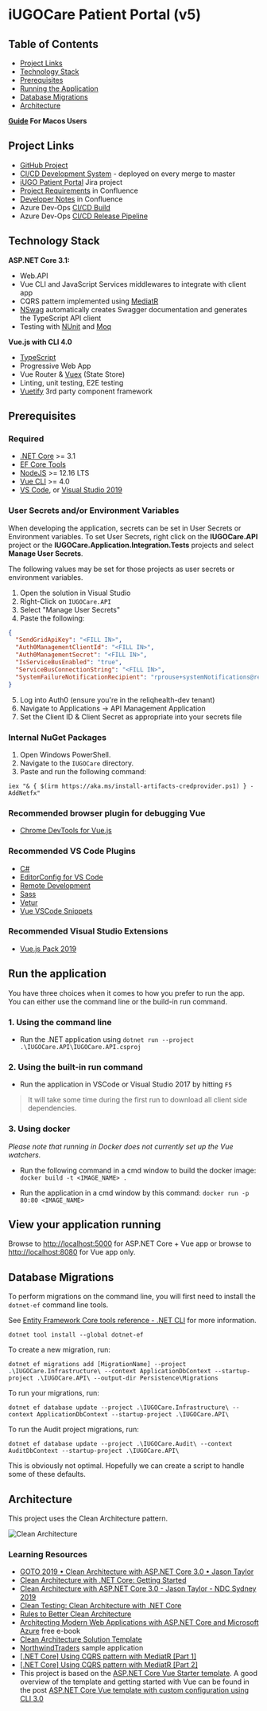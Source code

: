 # iUGOCare Patient Portal (v5)

## Table of Contents

* [Project Links](#project-links)
* [Technology Stack](#used-technology-stack)
* [Prerequisites](#prerequisites)
* [Running the Application](#run-the-application)
* [Database Migrations](#database-migrations)
* [Architecture](#architecture)

**[Guide](MACOS_SETUP.md) For Macos Users**

## Project Links

* [GitHub Project](https://github.com/reliqhealth/iugocare)
* [CI/CD Development System](https://reliqv5dev.azurewebsites.net/) - deployed on every merge to master
* [iUGO Patient Portal](https://reliqhealth.atlassian.net/browse/IV5) Jira project
* [Project Requirements](https://reliqhealth.atlassian.net/wiki/spaces/iUGO/pages/604602383/iUGO+v5+Patient+Portal+-+Requirements) in Confluence
* [Developer Notes](https://reliqhealth.atlassian.net/wiki/spaces/iUGO/pages/607421673/Development+Documentation) in Confluence
* Azure Dev-Ops [CI/CD Build](https://dev.azure.com/reliqhealth/reliq-api/_build?definitionId=37)
* Azure Dev-Ops [CI/CD Release Pipeline](https://dev.azure.com/reliqhealth/reliq-api/_release?_a=releases&view=mine&definitionId=21)


## Technology Stack

**ASP.NET Core 3.1:**

* Web.API
* Vue CLI and JavaScript Services middlewares to integrate with client app
* CQRS pattern implemented using [MediatR](https://github.com/jbogard/MediatR)
* [NSwag](https://github.com/RicoSuter/NSwag) automatically creates Swagger documentation and generates the TypeScript API client
* Testing with [NUnit](https://nunit.org) and [Moq](https://github.com/Moq/moq4/wiki/Quickstart)

**Vue.js with CLI 4.0**

* [TypeScript](https://www.typescriptlang.org/)
* Progressive Web App
* Vue Router & [Vuex](https://vuex.vuejs.org/) (State Store)
* Linting, unit testing, E2E testing
* [Vuetify](https://vuetifyjs.com/en/) 3rd party component framework

## Prerequisites

### Required

* [.NET Core](https://www.microsoft.com/net/download/windows) >= 3.1
* [EF Core Tools](https://docs.microsoft.com/en-us/ef/core/miscellaneous/cli/dotnet)
* [NodeJS](https://nodejs.org/) >= 12.16 LTS
* [Vue CLI](https://cli.vuejs.org/) >= 4.0
* [VS Code](https://code.visualstudio.com/), or [Visual Studio 2019](https://visualstudio.microsoft.com/)

### User Secrets and/or Environment Variables

When developing the application, secrets can be set in User Secrets or Environment variables. To set User Secrets, right click on the **IUGOCare.API** project or the **IUGOCare.Application.Integration.Tests** projects and select **Manage User Secrets**.

The following values may be set for those projects as user secrets or environment variables.

1. Open the solution in Visual Studio
2. Right-Click on `IUGOCare.API`
3. Select "Manage User Secrets"
4. Paste the following:

```json
{
  "SendGridApiKey": "<FILL IN>",
  "Auth0ManagementClientId": "<FILL IN>",
  "Auth0ManagementSecret": "<FILL IN>",
  "IsServiceBusEnabled": "true",
  "ServiceBusConnectionString": "<FILL IN>",
  "SystemFailureNotificationRecipient": "rprouse+systemNotifications@reliqhealth.com"
}
```

5. Log into Auth0 (ensure you're in the reliqhealth-dev tenant)
6. Navigate to Applications -> API Management Application
7. Set the Client ID & Client Secret as appropriate into your secrets file

### Internal NuGet Packages

1. Open Windows PowerShell.
2. Navigate to the `IUGOCare` directory.
3. Paste and run the following command:
```
iex "& { $(irm https://aka.ms/install-artifacts-credprovider.ps1) } -AddNetfx"
```

### Recommended browser plugin for debugging Vue

* [Chrome DevTools for Vue.js](https://chrome.google.com/webstore/detail/vuejs-devtools/nhdogjmejiglipccpnnnanhbledajbpd)

### Recommended VS Code Plugins

* [C#](https://marketplace.visualstudio.com/items?itemName=ms-dotnettools.csharp)
* [EditorConfig for VS Code](https://marketplace.visualstudio.com/items?itemName=EditorConfig.EditorConfig)
* [Remote Development](https://marketplace.visualstudio.com/items?itemName=ms-vscode-remote.vscode-remote-extensionpack)
* [Sass](https://marketplace.visualstudio.com/items?itemName=Syler.sass-indented)
* [Vetur](https://marketplace.visualstudio.com/items?itemName=octref.vetur)
* [Vue VSCode Snippets](https://marketplace.visualstudio.com/items?itemName=sdras.vue-vscode-snippets)

### Recommended Visual Studio Extensions

* [Vue.js Pack 2019](https://marketplace.visualstudio.com/items?itemName=MadsKristensen.VuejsPack2019)

## Run the application

You have three choices when it comes to how you prefer to run the app. You can either use the command line or the build-in run command.

### 1. Using the command line

* Run the .NET application using `dotnet run --project .\IUGOCare.API\IUGOCare.API.csproj`

### 2. Using the built-in run command

* Run the application in VSCode or Visual Studio 2017 by hitting `F5`

> It will take some time during the first run to download all client side dependencies.

### 3. Using docker

_Please note that running in Docker does not currently set up the Vue watchers._

* Run the following command in a cmd window to build the docker image:
`docker build -t <IMAGE_NAME> .`

* Run the application in a cmd window by this command:
`docker run -p 80:80 <IMAGE_NAME>`

## View your application running

Browse to [http://localhost:5000](http://localhost:5000) for ASP.&#8203;NET Core + Vue app or browse to [http://localhost:8080](http://localhost:8080) for Vue app only.

## Database Migrations

To perform migrations on the command line, you will first need to install the `dotnet-ef` command line tools.

See [Entity Framework Core tools reference - .NET CLI](https://docs.microsoft.com/en-us/ef/core/miscellaneous/cli/dotnet) for more information.

    dotnet tool install --global dotnet-ef


To create a new migration, run:

    dotnet ef migrations add [MigrationName] --project .\IUGOCare.Infrastructure\ --context ApplicationDbContext --startup-project .\IUGOCare.API\ --output-dir Persistence\Migrations

To run your migrations, run:

    dotnet ef database update --project .\IUGOCare.Infrastructure\ --context ApplicationDbContext --startup-project .\IUGOCare.API\

To run the Audit project migrations, run:

	dotnet ef database update --project .\IUGOCare.Audit\ --context AuditDbContext --startup-project .\IUGOCare.API\

This is obviously not optimal. Hopefully we can create a script to handle some of these defaults.

## Architecture

This project uses the Clean Architecture pattern.

![Clean Architecture](images/clean_architecture.png)

### Learning Resources

* [GOTO 2019 • Clean Architecture with ASP.NET Core 3.0 • Jason Taylor](https://www.youtube.com/watch?v=dK4Yb6-LxAk)
* [Clean Architecture with .NET Core: Getting Started](https://jasontaylor.dev/clean-architecture-getting-started/)
* [Clean Architecture with ASP.NET Core 3.0 - Jason Taylor - NDC Sydney 2019](https://www.youtube.com/watch?v=5OtUm1BLmG0)
* [Clean Testing: Clean Architecture with .NET Core](https://www.youtube.com/watch?v=2UJ7mAtFuio)
* [Rules to Better Clean Architecture](https://rules.ssw.com.au/rules-to-better-clean-architecture)
* [Architecting Modern Web Applications with ASP.NET Core and Microsoft Azure](https://docs.microsoft.com/en-us/dotnet/architecture/modern-web-apps-azure/) free e-book
* [Clean Architecture Solution Template](https://github.com/jasontaylordev/CleanArchitecture)
* [NorthwindTraders](https://github.com/jasontaylordev/NorthwindTraders) sample application
* [[.NET Core] Using CQRS pattern with MediatR [Part 1]](https://medium.com/@ducmeit/net-core-using-cqrs-pattern-with-mediatr-part-1-55557e90931b)
* [[.NET Core] Using CQRS pattern with MediatR [Part 2]](https://medium.com/@ducmeit/net-core-using-cqrs-pattern-with-mediatr-part-2-cc55763e83f0)
* This project is based on the [ASP.NET Core Vue Starter template](). A good overview of the template and getting started with Vue can be found in the post [ASP.NET Core Vue template with custom configuration using CLI 3.0](https://medium.com/software-ateliers/asp-net-core-vue-template-with-custom-configuration-using-cli-3-0-8288e18ae80b)
